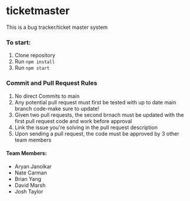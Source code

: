 # ticketmaster
This is a bug tracker/ticket master system

### To start:
1. Clone repository
2. Run `npm install`
3. Run `npm start`
### Commit and Pull Request Rules
1. No direct Commits to main
2. Any potential pull request must first be tested with up to date main branch code-make sure to update!
3. Given two pull requests, the second brnach must be updated with the first pull request code and work before approval 
4. Link the issue you're solving in the pull request description
5. Upon sending a pull request, the code must be approved by 3 other team members
#### Team Members:
- Aryan Janolkar
- Nate Carman
- Brian Yang
- David Marsh
- Josh Taylor
